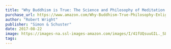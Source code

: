```yaml
---
title: "Why Buddhism is True: The Science and Philosophy of Meditation and Enlightenment"
purchase_url: https://www.amazon.com/Why-Buddhism-True-Philosophy-Enlightenment/dp/1439195455?SubscriptionId=AKIAIVZLK2PABGQI2KAQ&tag=everrail-20&linkCode=xm2&camp=2025&creative=165953&creativeASIN=1439195455
author: "Robert Wright"
publisher: "Simon & Schuster"
date: 2017-08-22
image: https://images-na.ssl-images-amazon.com/images/I/41fUQsuuGIL._SL75_.jpg
tags:
---
```


